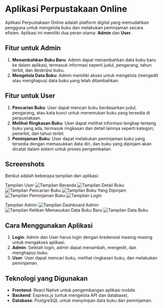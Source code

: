 # Aplikasi Perpustakaan Online

Aplikasi Perpustakaan Online adalah platform digital yang memudahkan pengguna untuk mengelola buku dan melakukan peminjaman secara efisien. Aplikasi ini memiliki dua peran utama: **Admin** dan **User**.

## Fitur untuk Admin
1. **Menambahkan Buku Baru**: Admin dapat menambahkan data buku baru ke dalam aplikasi, termasuk informasi seperti judul, pengarang, tahun terbit, dan deskripsi buku.
2. **Mengelola Data Buku**: Admin memiliki akses untuk mengelola (mengedit atau menghapus) data buku yang telah ditambahkan.

## Fitur untuk User
1. **Pencarian Buku**: User dapat mencari buku berdasarkan judul, pengarang, atau kata kunci untuk menemukan buku yang tersedia di perpustakaan.
2. **Melihat Ringkasan Buku**: User dapat melihat informasi lengkap tentang buku yang ada, termasuk ringkasan dan detail lainnya seperti kategori, penerbit, dan tahun terbit.
3. **Peminjaman Buku**: User dapat melakukan peminjaman buku yang tersedia dengan memasukkan data diri, dan buku yang dipinjam akan dicatat dalam sistem untuk proses pengembalian.

## Screenshots

Berikut adalah beberapa tampilan dari aplikasi:

Tampilan User
![Tampilan Beranda](https://github.com/user-attachments/assets/b1378fe5-b615-4bc7-8e34-5dfb731b7869)
![Tampilan Detail Buku](https://github.com/user-attachments/assets/d7f666b5-4f2e-4833-9ba5-38fa8672f304)
![Tampilan Pencarian Buku](https://github.com/user-attachments/assets/e26d84ab-a3f1-42f7-8dfb-6c7ec5a10c6e)
![Tampilan Buku Yang Dipinjam](https://github.com/user-attachments/assets/8a1dbd41-dc14-4aa8-afe8-5578c7243bea)
![Tampilan Peminjaman Buku](https://github.com/user-attachments/assets/f7099da0-7a40-4954-8bec-fa79d5cc493f)
![Tampilan Login](https://github.com/user-attachments/assets/f89ebcde-e1ff-4f6a-be18-b257ac4dbe83)

Tampilan Admin
![Tampilan Dashboard Admin](https://github.com/user-attachments/assets/c4165734-3f1a-42e7-8263-a43c78293626)
![Tampilan Ketikan Memasukan Data Buku Baru](https://github.com/user-attachments/assets/1216c1ea-4ba7-4cba-822b-052bffac0251)
![Tampilan Data Buku](https://github.com/user-attachments/assets/d76c71a8-000b-4677-8fdf-25a36b6eb8b2)

## Cara Menggunakan Aplikasi
1. **Login**: Admin dan User harus login dengan kredensial masing-masing untuk mengakses aplikasi.
2. **Admin**: Setelah login, admin dapat menambah, mengedit, dan menghapus buku.
3. **User**: User dapat mencari buku, melihat ringkasan buku, dan melakukan peminjaman.

## Teknologi yang Digunakan
- **Frontend**: React Native untuk pengembangan aplikasi mobile.
- **Backend**: Express.js (untuk mengelola API dan database).
- **Database**: PostgreSQL untuk menyimpan data buku dan peminjaman.
